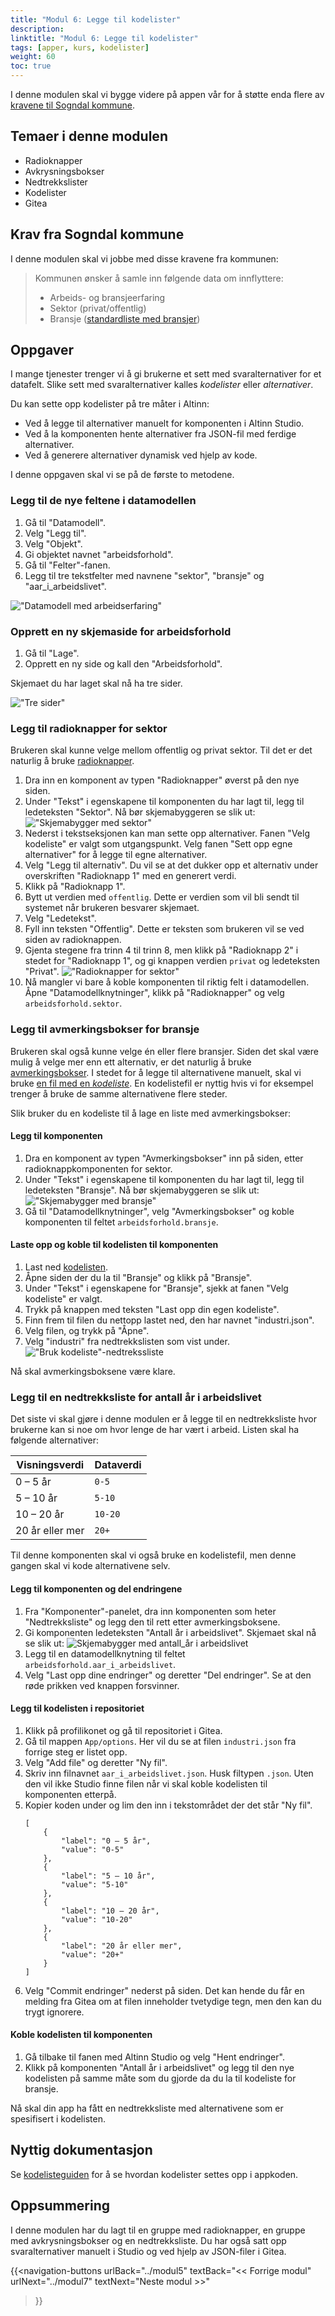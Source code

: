 ```yaml
---
title: "Modul 6: Legge til kodelister"
description: 
linktitle: "Modul 6: Legge til kodelister"
tags: [apper, kurs, kodelister]
weight: 60
toc: true
---
```


I denne modulen skal vi bygge videre på appen vår for å støtte enda flere av [kravene til Sogndal kommune](../case/#krav-fra-kommunen).

## Temaer i denne modulen
- Radioknapper
- Avkrysningsbokser
- Nedtrekkslister
- Kodelister
- Gitea

## Krav fra Sogndal kommune
I denne modulen skal vi jobbe med disse kravene fra kommunen:
> Kommunen ønsker å samle inn følgende data om innflyttere:
> - Arbeids- og bransjeerfaring
> - Sektor (privat/offentlig)
> - Bransje ([standardliste med bransjer](../industry.json))

## Oppgaver

I mange tjenester trenger vi å gi brukerne et sett med svaralternativer for et datafelt.
Slike sett med svaralternativer kalles _kodelister_ eller _alternativer_.

Du kan sette opp kodelister på tre måter i Altinn:
- Ved å legge til alternativer manuelt for komponenten i Altinn Studio.
- Ved å la komponenten hente alternativer fra JSON-fil med ferdige alternativer.
- Ved å generere alternativer dynamisk ved hjelp av kode.

I denne oppgaven skal vi se på de første to metodene.

### Legg til de nye feltene i datamodellen

1. Gå til "Datamodell".
2. Velg "Legg til".
3. Velg "Objekt".
4. Gi objektet navnet "arbeidsforhold".
5. Gå til "Felter"-fanen.
6. Legg til tre tekstfelter med navnene "sektor", "bransje" og "aar_i_arbeidslivet".

!["Datamodell med arbeidserfaring"](datamodell.png)

### Opprett en ny skjemaside for arbeidsforhold

1. Gå til "Lage".
2. Opprett en ny side og kall den "Arbeidsforhold".

Skjemaet du har laget skal nå ha tre sider.

!["Tre sider"](tre_sider.png)

### Legg til radioknapper for sektor
Brukeren skal kunne velge mellom offentlig og privat sektor. Til det er det naturlig å bruke [radioknapper](/nb/altinn-studio/reference/ux/components/radiobuttons/).

1. Dra inn en komponent av typen "Radioknapper" øverst på den nye siden.
2. Under "Tekst" i egenskapene til komponenten du har lagt til, legg til ledeteksten "Sektor". Nå bør skjemabyggeren se slik ut:
   !["Skjemabygger med sektor"](skjemabygger_med_sektor.png)
3. Nederst i tekstseksjonen kan man sette opp alternativer. Fanen "Velg kodeliste" er valgt som utgangspunkt. Velg fanen "Sett opp egne alternativer" for å legge til egne alternativer.
4. Velg "Legg til alternativ". Du vil se at det dukker opp et alternativ under overskriften "Radioknapp 1" med en generert verdi.
5. Klikk på "Radioknapp 1".
6. Bytt ut verdien med `offentlig`. Dette er verdien som vil bli sendt til systemet når brukeren besvarer skjemaet.
7. Velg "Ledetekst".
8. Fyll inn teksten "Offentlig". Dette er teksten som brukeren vil se ved siden av radioknappen.
9. Gjenta stegene fra trinn 4 til trinn 8, men klikk på "Radioknapp 2" i stedet for "Radioknapp 1", og gi knappen verdien `privat` og ledeteksten "Privat".
   !["Radioknapper for sektor"](radioknapper_sektor.png)
10. Nå mangler vi bare å koble komponenten til riktig felt i datamodellen. Åpne "Datamodellknytninger", klikk på "Radioknapper" og velg `arbeidsforhold.sektor`.

### Legg til avmerkingsbokser for bransje
Brukeren skal også kunne velge én eller flere bransjer. Siden det skal være mulig å velge mer enn ett alternativ, er det naturlig å bruke [avmerkingsbokser](/nb/altinn-studio/reference/ux/components/checkboxes/). I stedet for å legge til alternativene manuelt, skal vi bruke [en fil med en _kodeliste_](industri.json). En kodelistefil er nyttig hvis vi for eksempel trenger å bruke de samme alternativene flere steder.

Slik bruker du en kodeliste til å lage en liste med avmerkingsbokser:

#### Legg til komponenten
1. Dra en komponent av typen "Avmerkingsbokser" inn på siden, etter radioknappkomponenten for sektor.
2. Under "Tekst" i egenskapene til komponenten du har lagt til, legg til ledeteksten "Bransje". Nå bør skjemabyggeren se slik ut:
   !["Skjemabygger med bransje"](skjemabygger_med_bransje.png)
3. Gå til "Datamodellknytninger", velg "Avmerkingsbokser" og koble komponenten til feltet `arbeidsforhold.bransje`.

#### Laste opp og koble til kodelisten til komponenten
1. Last ned [kodelisten](industri.json).
2. Åpne siden der du la til "Bransje" og klikk på "Bransje".
3. Under "Tekst" i egenskapene for "Bransje", sjekk at fanen "Velg kodeliste" er valgt.
4. Trykk på knappen med teksten "Last opp din egen kodeliste".
5. Finn frem til filen du nettopp lastet ned, den har navnet "industri.json".
6. Velg filen, og trykk på "Åpne".
7. Velg "industri" fra nedtrekkslisten som vist under.
   !["Bruk kodeliste"-nedtrekssliste](bruk_kodeliste.png)

Nå skal avmerkingsboksene være klare.

### Legg til en nedtrekksliste for antall år i arbeidslivet
Det siste vi skal gjøre i denne modulen er å legge til en nedtrekksliste hvor brukerne kan si noe om hvor lenge de har vært i arbeid. Listen skal ha følgende alternativer:

| Visningsverdi   | Dataverdi |
|-----------------|-----------|
| 0 – 5 år        | `0-5`     |
| 5 – 10 år       | `5-10`    |
| 10 – 20 år      | `10-20`   |
| 20 år eller mer | `20+`     |

Til denne komponenten skal vi også bruke en kodelistefil, men denne gangen skal vi kode alternativene selv.

#### Legg til komponenten og del endringene
1. Fra "Komponenter"-panelet, dra inn komponenten som heter "Nedtrekksliste" og legg den til rett etter avmerkingsboksene.
2. Gi komponenten ledeteksten "Antall år i arbeidslivet". Skjemaet skal nå se slik ut:
   ![Skjemabygger med antall_år i arbeidslivet](skjemabygger_med_tid_i_arbeidslivet.png)
3. Legg til en datamodellknytning til feltet `arbeidsforhold.aar_i_arbeidslivet`.
4. Velg "Last opp dine endringer" og deretter "Del endringer". Se at den røde prikken ved knappen forsvinner.

#### Legg til kodelisten i repositoriet
1. Klikk på profilikonet og gå til repositoriet i Gitea.
2. Gå til mappen `App/options`. Her vil du se at filen `industri.json` fra forrige steg er listet opp.
3. Velg "Add file" og deretter "Ny fil".
4. Skriv inn filnavnet `aar_i_arbeidslivet.json`. Husk filtypen `.json`. Uten den vil ikke Studio finne filen når vi skal koble kodelisten til komponenten etterpå.
5. Kopier koden under og lim den inn i tekstområdet der det står "Ny fil".
   ```
   [
       {
           "label": "0 – 5 år",
           "value": "0-5"
       },
       {
           "label": "5 – 10 år",
           "value": "5-10"
       },
       {
           "label": "10 – 20 år",
           "value": "10-20"
       },
       {
           "label": "20 år eller mer",
           "value": "20+"
       }
   ]
   ```
6. Velg "Commit endringer" nederst på siden. Det kan hende du får en melding fra Gitea om at filen inneholder tvetydige tegn, men den kan du trygt ignorere.

#### Koble kodelisten til komponenten
1. Gå tilbake til fanen med Altinn Studio og velg "Hent endringer".
2. Klikk på komponenten "Antall år i arbeidslivet" og legg til den nye kodelisten på samme måte som du gjorde da du la til kodeliste for bransje.

Nå skal din app ha fått en nedtrekksliste med alternativene som er spesifisert i kodelisten.

## Nyttig dokumentasjon
Se [kodelisteguiden](../../../guides/development/options/) for å se hvordan kodelister settes opp i appkoden.

## Oppsummering
I denne modulen har du lagt til en gruppe med radioknapper, en gruppe med avkrysningsbokser og en nedtrekksliste. Du har også satt opp svaralternativer manuelt i Studio og ved hjelp av JSON-filer i Gitea.

{{<navigation-buttons
  urlBack="../modul5"
  textBack="<< Forrige modul"
  urlNext="../modul7"
  textNext="Neste modul >>"
>}}
